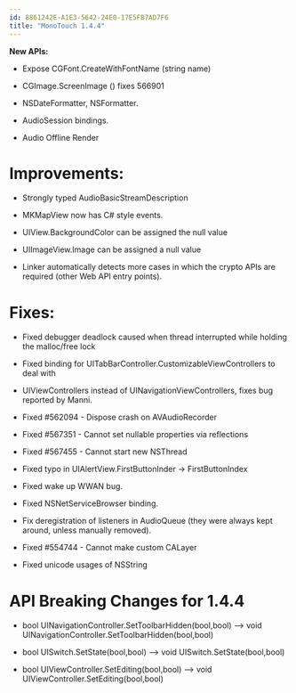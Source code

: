 ```yaml
---
id: 8861242E-A1E3-5642-24E0-17E5FB7AD7F6
title: "MonoTouch 1.4.4"
---
```


**New APIs:**

-  Expose CGFont.CreateWithFontName (string name)


-  CGImage.ScreenImage () fixes 566901


-  NSDateFormatter, NSFormatter.


-  AudioSession bindings.


-  Audio Offline Render




 <a name="Improvements:" class="injected"></a>


# Improvements:

-  Strongly typed AudioBasicStreamDescription


-  MKMapView now has C# style events.


-   UIView.BackgroundColor can be assigned the null value

 
-  UIImageView.Image can be assigned a null value


-   Linker automatically detects more cases in which the crypto APIs are required (other Web API entry points).

 


 <a name="Fixes:" class="injected"></a>


# Fixes:

-   Fixed debugger deadlock caused when thread interrupted while holding the malloc/free lock

 
-   Fixed binding for UITabBarController.CustomizableViewControllers to deal with

 
-   UIViewControllers instead of UINavigationViewControllers, fixes bug reported by Manni.

 
-   Fixed #562094 - Dispose crash on AVAudioRecorder

 
-   Fixed #567351 - Cannot set nullable properties via reflections

 
-  Fixed #567455 - Cannot start new NSThread


-   Fixed typo in UIAlertView.FirstButtonInder -&gt; FirstButtonIndex

 
-  Fixed wake up WWAN bug.


-  Fixed NSNetServiceBrowser binding.


-   Fix deregistration of listeners in AudioQueue (they were always kept around, unless manually removed).

 
-  Fixed #554744 - Cannot make custom CALayer


-  Fixed unicode usages of NSString




 <a name="API_Breaking_Changes_for_1.4.4" class="injected"></a>


#  **API Breaking Changes for 1.4.4**

-   bool UINavigationController.SetToolbarHidden(bool,bool) --&gt; void UINavigationController.SetToolbarHidden(bool,bool)

 
-   bool UISwitch.SetState(bool,bool) --&gt; void UISwitch.SetState(bool,bool)

 
-   bool UIViewController.SetEditing(bool,bool) --&gt; void UIViewController.SetEditing(bool,bool)
